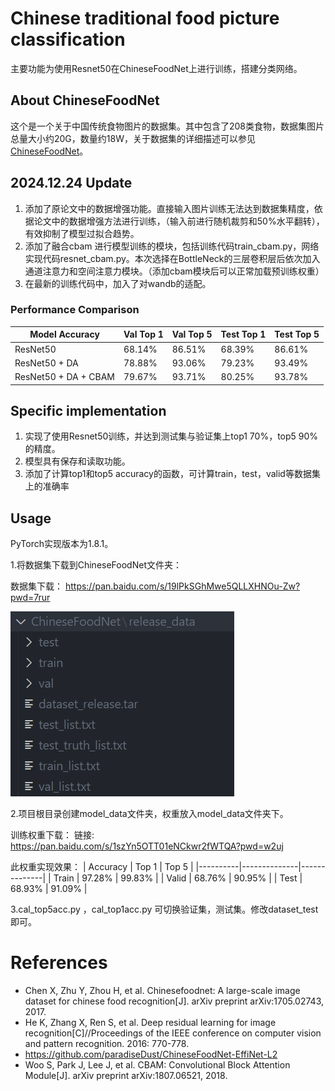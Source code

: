 # Chinese traditional food picture classification

主要功能为使用Resnet50在ChineseFoodNet上进行训练，搭建分类网络。

## About ChineseFoodNet

这个是一个关于中国传统食物图片的数据集。其中包含了208类食物，数据集图片总量大小约20G，数量约18W，关于数据集的详细描述可以参见[ChineseFoodNet](https://sites.google.com/view/chinesefoodnet/)。


## 2024.12.24 Update

1. 添加了原论文中的数据增强功能。直接输入图片训练无法达到数据集精度，依据论文中的数据增强方法进行训练，（输入前进行随机裁剪和50%水平翻转），有效抑制了模型过拟合趋势。
2. 添加了融合cbam 进行模型训练的模块，包括训练代码train_cbam.py，网络实现代码resnet_cbam.py。本次选择在BottleNeck的三层卷积层后依次加入通道注意力和空间注意力模块。（添加cbam模块后可以正常加载预训练权重）
3. 在最新的训练代码中，加入了对wandb的适配。

### Performance Comparison

| Model Accuracy       | Val Top 1 | Val Top 5 | Test Top 1 | Test Top 5 |
| -------------------- | --------- | --------- | ---------- | ---------- |
| ResNet50             | 68.14%    | 86.51%    | 68.39%     | 86.61%     |
| ResNet50 + DA        | 78.88%    | 93.06%    | 79.23%     | 93.49%     |
| ResNet50 + DA + CBAM | 79.67%    | 93.71%    | 80.25%     | 93.78%     |


## Specific implementation

1. 实现了使用Resnet50训练，并达到测试集与验证集上top1 70%，top5 90%的精度。
2. 模型具有保存和读取功能。
3. 添加了计算top1和top5 accuracy的函数，可计算train，test，valid等数据集上的准确率


## Usage

PyTorch实现版本为1.8.1。

1.将数据集下载到ChineseFoodNet文件夹：

数据集下载：
https://pan.baidu.com/s/19lPkSGhMwe5QLLXHNOu-Zw?pwd=7rur

![image-20240909100841295](assets/image-20240909100841295.png)

2.项目根目录创建model_data文件夹，权重放入model_data文件夹下。

训练权重下载：
链接: https://pan.baidu.com/s/1szYn5OTT01eNCkwr2fWTQA?pwd=w2uj

此权重实现效果：
| Accuracy   | Top 1 | Top 5  |
|----------|--------------|--------------|
| Train | 97.28%       | 99.83%       |
| Valid | 68.76%       | 90.95%       |
| Test  | 68.93%       | 91.09%       |


3.cal_top5acc.py ，cal_top1acc.py 可切换验证集，测试集。修改dataset_test即可。

# References

- Chen X, Zhu Y, Zhou H, et al. Chinesefoodnet: A large-scale image dataset for chinese food recognition[J]. arXiv preprint arXiv:1705.02743, 2017.
- He K, Zhang X, Ren S, et al. Deep residual learning for image recognition[C]//Proceedings of the IEEE conference on computer vision and pattern recognition. 2016: 770-778.
- https://github.com/paradiseDust/ChineseFoodNet-EffiNet-L2
- Woo S, Park J, Lee J, et al. CBAM: Convolutional Block Attention Module[J]. arXiv preprint arXiv:1807.06521, 2018.
